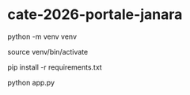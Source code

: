 # cate-2026-portale-janara

python -m venv venv

source venv/bin/activate

pip install -r requirements.txt

python app.py